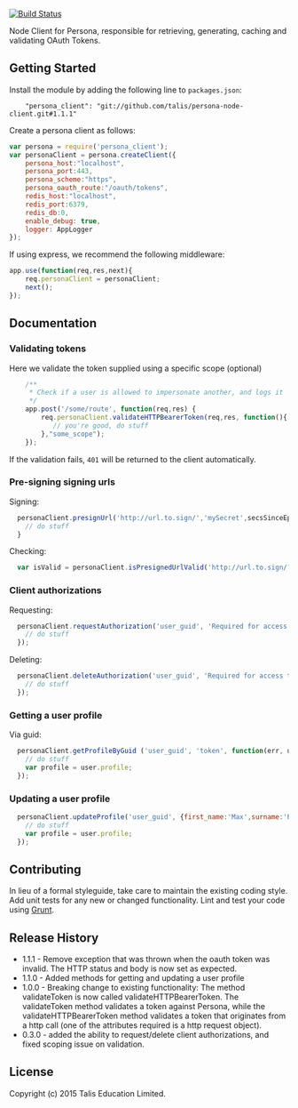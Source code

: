 [![Build Status](https://travis-ci.org/talis/persona-node-client.svg?branch=master)](https://travis-ci.org/talis/persona-node-client)

Node Client for Persona, responsible for retrieving, generating, caching and validating OAuth Tokens.

## Getting Started
Install the module by adding the following line to `packages.json`: 

```
    "persona_client": "git://github.com/talis/persona-node-client.git#1.1.1"
```

Create a persona client as follows:

```javascript
var persona = require('persona_client');
var personaClient = persona.createClient({
    persona_host:"localhost",
    persona_port:443,
    persona_scheme:"https",
    persona_oauth_route:"/oauth/tokens",
    redis_host:"localhost",
    redis_port:6379,
    redis_db:0,
    enable_debug: true,
    logger: AppLogger
});
```

If using express, we recommend the following middleware:

```javascript
app.use(function(req,res,next){
    req.personaClient = personaClient;
    next();
});
```

## Documentation

### Validating tokens

Here we validate the token supplied using a specific scope (optional)

```javascript
    /**
     * Check if a user is allowed to impersonate another, and logs it
     */
    app.post('/some/route', function(req,res) {
        req.personaClient.validateHTTPBearerToken(req,res, function(){
           // you're good, do stuff
        },"some_scope");
    });
```

If the validation fails, `401` will be returned to the client automatically.


### Pre-signing signing urls

Signing: 

```javascript
  personaClient.presignUrl('http://url.to.sign/','mySecret',secsSinceEpocToExpiry,function(err,signedUrl) {
    // do stuff
  }
```

Checking:

```javascript
  var isValid = personaClient.isPresignedUrlValid('http://url.to.sign/?signature=34234545','mySecret');
```

### Client authorizations

Requesting: 

```javascript
  personaClient.requestAuthorization('user_guid', 'Required for access to admin', 'client_id', 'client_secret', function(err,authorization) {
    // do stuff
  });
```

Deleting:

```javascript
  personaClient.deleteAuthorization('user_guid', 'Required for access to admin', 'client_id', 'client_secret', function(err) {
    // do stuff
  });
```

### Getting a user profile

Via guid:

```javascript
  personaClient.getProfileByGuid ('user_guid', 'token', function(err, user) {
    // do stuff
    var profile = user.profile;
  });
```

### Updating a user profile

```javascript
  personaClient.updateProfile('user_guid', {first_name:'Max',surname:'Payne'} 'token', function(err, user) {
    // do stuff
    var profile = user.profile;
  });
```

## Contributing
In lieu of a formal styleguide, take care to maintain the existing coding style. Add unit tests for any new or changed functionality. Lint and test your code using [Grunt](http://gruntjs.com/).

## Release History

* 1.1.1 - Remove exception that was thrown when the oauth token was invalid. The HTTP status and body is now set as expected.
* 1.1.0 - Added methods for getting and updating a user profile
* 1.0.0 - Breaking change to existing functionality: The method validateToken is now called validateHTTPBearerToken. The validateToken method validates a token against Persona, while the validateHTTPBearerToken method validates a token that originates from a http call (one of the attributes required is a http request object).
* 0.3.0 - added the ability to request/delete client authorizations, and fixed scoping issue on validation.

## License
Copyright (c) 2015 Talis Education Limited.

